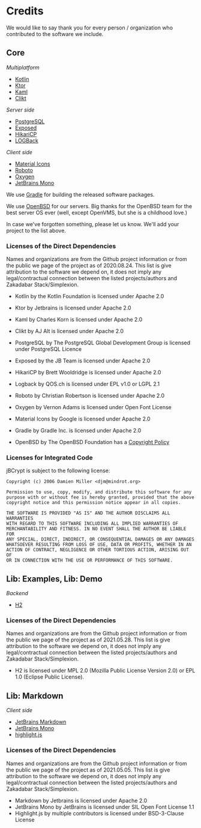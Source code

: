 # Credits

We would like to say thank you for every person / organization who contributed to the software we include.

## Core

*Multiplatform*

* [Kotlin](https://kotlinlang.org)
* [Ktor](https://ktor.io)
* [Kaml](https://www.kotlinresources.com/library/kaml/)
* [Clikt](https://github.com/ajalt/clikt)

*Server side*

* [PostgreSQL](https://www.postgresql.org)
* [Exposed](https://github.com/JetBrains/Exposed)
* [HikariCP](https://github.com/brettwooldridge/HikariCP)
* [LOGBack](http://logback.qos.ch)

*Client side*

* [Material Icons](https://material.io)
* [Roboto](https://github.com/googlefonts/roboto)
* [Oxygen](https://github.com/vernnobile/oxygenFont)
* [JetBrains Mono](https://www.jetbrains.com/lp/mono/)

We use [Gradle](https://gradle.org) for building the released software packages.

We use [OpenBSD](https://www.openbsd.org) for our servers. Big thanks for the OpenBSD team for the best 
server OS ever (well, except OpenVMS, but she is a childhood love.)

In case we've forgotten something, please let us know. We'll add your project to the list above.

### Licenses of the Direct Dependencies

Names and organizations are from the Github project information or from the public we page of the project as of
2020.08.24. This list is give attribution to the software we depend on, it does not imply any legal/contractual
connection between the listed projects/authors and Zakadabar Stack/Simplexion. 

* Kotlin by the Kotlin Foundation is licensed under Apache 2.0
* Ktor by Jetbrains is licensed under Apache 2.0
* Kaml by Charles Korn is licensed under Apache 2.0
* Clikt by AJ Alt is licensed under Apache 2.0

* PostgreSQL by The PostgreSQL Global Development Group is licensed under PostgreSQL Licence
* Exposed by the JB Team is licensed under Apache 2.0
* HikariCP by Brett Wooldridge is licensed under Apache 2.0
* Logback by QOS.ch is licensed under EPL v1.0 or LGPL 2.1

* Roboto by Christian Robertson is licensed under Apache 2.0
* Oxygen by Vernon Adams is licensed under Open Font License
* Material Icons by Google is licensed under Apache 2.0

* Gradle by Gradle Inc. is licensed under Apache 2.0
* OpenBSD by The OpenBSD Foundation has a [Copyright Policy](https://www.openbsd.org/policy.html)

### Licenses for Integrated Code

jBCrypt is subject to the following license:

```text  
Copyright (c) 2006 Damien Miller <djm@mindrot.org>

Permission to use, copy, modify, and distribute this software for any
purpose with or without fee is hereby granted, provided that the above
copyright notice and this permission notice appear in all copies.

THE SOFTWARE IS PROVIDED "AS IS" AND THE AUTHOR DISCLAIMS ALL WARRANTIES
WITH REGARD TO THIS SOFTWARE INCLUDING ALL IMPLIED WARRANTIES OF
MERCHANTABILITY AND FITNESS. IN NO EVENT SHALL THE AUTHOR BE LIABLE FOR
ANY SPECIAL, DIRECT, INDIRECT, OR CONSEQUENTIAL DAMAGES OR ANY DAMAGES
WHATSOEVER RESULTING FROM LOSS OF USE, DATA OR PROFITS, WHETHER IN AN
ACTION OF CONTRACT, NEGLIGENCE OR OTHER TORTIOUS ACTION, ARISING OUT OF
OR IN CONNECTION WITH THE USE OR PERFORMANCE OF THIS SOFTWARE.
```

## Lib: Examples, Lib: Demo

*Backend*

* [H2](https://www.h2database.com/)

### Licenses of the Direct Dependencies

Names and organizations are from the Github project information or from the public we page of the project as of
2021.05.28. This list is give attribution to the software we depend on, it does not imply any legal/contractual
connection between the listed projects/authors and Zakadabar Stack/Simplexion.

* H2 is licensed under MPL 2.0 (Mozilla Public License Version 2.0) or EPL 1.0 (Eclipse Public License).

## Lib: Markdown

*Client side*

* [JetBrains Markdown](https://github.com/JetBrains/markdown)
* [JetBrains Mono](https://www.jetbrains.com/lp/mono/)
* [highlight.js](https://highlightjs.org)

### Licenses of the Direct Dependencies

Names and organizations are from the Github project information or from the public we page of the project as of
2021.05.05. This list is give attribution to the software we depend on, it does not imply any legal/contractual
connection between the listed projects/authors and Zakadabar Stack/Simplexion.

* Markdown by Jetbrains is licensed under Apache 2.0
* JetBrains Mono by JetBrains is licensed under SIL Open Font License 1.1
* Highlight.js by multiple contributors is licensed under BSD-3-Clause License
